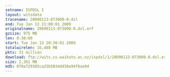 ```yaml
---
setname: ISPDSL I
layout: witsdata
tracename: 20090113-073000-0.dsl
end: Tue Jan 13 21:00:01 2009
originalname: 20090113-073000-0.dsl.erf
gzsize: 975 MB
len: 0:30:00
start: Tue Jan 13 20:30:01 2009
totalwirelen: 16,480 MB
pkts: 31 million
download: ftp://wits.cs.waikato.ac.nz/ispdsl/1/20090113-073000-0.dsl.erf.gz
size: 2,361 MB
md5: 070a729385ca25b5034dd38a94f8ae9d
---
```


